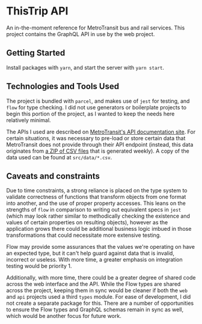 # ThisTrip API

An in-the-moment reference for MetroTransit bus and rail services. This project contains the GraphQL API in use by the web project.

## Getting Started

Install packages with `yarn`, and start the server with `yarn start`.

## Technologies and Tools Used

The project is bundled with `parcel`, and makes use of `jest` for testing, and `flow` for type checking. I did not use generators or boilerplate projects to begin this portion of the project, as I wanted to keep the needs here relatively minimal.

The APIs I used are described on [MetroTransit's API documentation site](http://svc.metrotransit.org/). For certain situations, it was necessary to pre-load or store certain data that MetroTransit does not provide through their API endpoint (instead, this data originates from [a ZIP of CSV files](https://gisdata.mn.gov/dataset/us-mn-state-metc-trans-transit-schedule-google-fd) that is generated weekly). A copy of the data used can be found at `src/data/*.csv`.

## Caveats and constraints

Due to time constraints, a strong reliance is placed on the type system to validate correctness of functions that transform objects from one format into another, and the use of proper property accesses. This leans on the strengths of `flow` in comparison to writing out equivalent specs in `jest` (which may look rather similar to methodically checking the existence and values of certain properties on resulting objects), however as the application grows there could be additional business logic imbued in those transformations that could necessitate more extensive testing. 

Flow may provide some assurances that the values we're operating on have an expected type, but it can't help guard against data that is invalid, incorrect or useless. With more time, a greater emphasis on integration testing would be priority 1.

Additionally, with more time, there could be a greater degree of shared code across the web interface and the API. While the Flow types are shared across the project, keeping them in sync would be cleaner if both the `web` and `api` projects used a third `types` module. For ease of development, I did not create a separate package for this. There are a number of opportunities to ensure the Flow types and GraphQL schemas remain in sync as well, which would be another focus for future work.